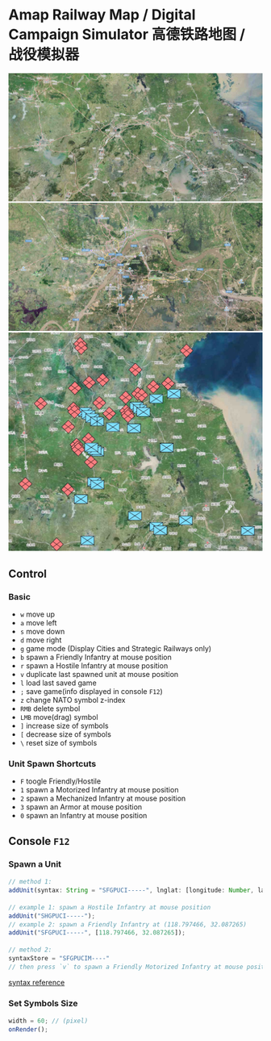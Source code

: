 # Amap Railway Map / Digital Campaign Simulator 高德铁路地图 / 战役模拟器

![](./assets/screenshot1.jpg)
![](./assets/screenshot2.jpg)
![](./assets/screenshot3.jpg)

## Control

### Basic

- `w` move up
- `a` move left
- `s` move down
- `d` move right
- `g` game mode (Display Cities and Strategic Railways only)
- `b` spawn a Friendly Infantry at mouse position
- `r` spawn a Hostile Infantry at mouse position
- `v` duplicate last spawned unit at mouse position
- `l` load last saved game
- `;` save game(info displayed in console `F12`)
- `z` change NATO symbol z-index
- `RMB` delete symbol
- `LMB` move(drag) symbol
- `]` increase size of symbols
- `[` decrease size of symbols
- `\` reset size of symbols

### Unit Spawn Shortcuts

- `F` toogle Friendly/Hostile
- `1` spawn a Motorized Infantry at mouse position
- `2` spawn a Mechanized Infantry at mouse position
- `3` spawn an Armor at mouse position
- `0` spawn an Infantry at mouse position

## Console `F12`

### Spawn a Unit

```ts
// method 1:
addUnit(syntax: String = "SFGPUCI-----", lnglat: [longitude: Number, latitude: Number] = <mouse position>)

// example 1: spawn a Hostile Infantry at mouse position
addUnit("SHGPUCI-----");
// example 2: spawn a Friendly Infantry at (118.797466, 32.087265)
addUnit("SFGPUCI-----", [118.797466, 32.087265]);

// method 2:
syntaxStore = "SFGPUCIM----"
// then press `v` to spawn a Friendly Motorized Infantry at mouse position
```

[syntax reference](https://spatialillusions.com/unitgenerator/)

### Set Symbols Size

```ts
width = 60; // (pixel)
onRender();
```
